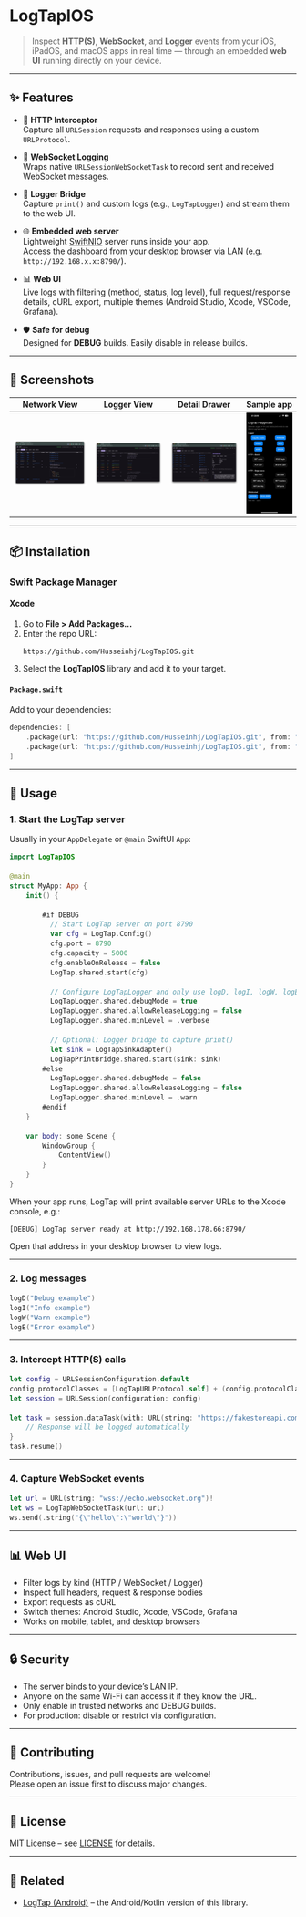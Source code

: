 # LogTapIOS

> Inspect **HTTP(S)**, **WebSocket**, and **Logger** events from your iOS, iPadOS, and macOS apps in real time — through an embedded **web UI** running directly on your device.

---

## ✨ Features

- 🚦 **HTTP Interceptor**  
  Capture all `URLSession` requests and responses using a custom `URLProtocol`.

- 🔄 **WebSocket Logging**  
  Wraps native `URLSessionWebSocketTask` to record sent and received WebSocket messages.

- 📝 **Logger Bridge**  
  Capture `print()` and custom logs (e.g., `LogTapLogger`) and stream them to the web UI.

- 🌐 **Embedded web server**  
  Lightweight [SwiftNIO](https://github.com/apple/swift-nio) server runs inside your app.  
  Access the dashboard from your desktop browser via LAN (e.g. `http://192.168.x.x:8790/`).

- 📊 **Web UI**  
  Live logs with filtering (method, status, log level), full request/response details, cURL export, multiple themes (Android Studio, Xcode, VSCode, Grafana).

- 🛡 **Safe for debug**  
  Designed for **DEBUG** builds. Easily disable in release builds.

---

## 📸 Screenshots

| Network View | Logger View | Detail Drawer | Sample app                                |
|--------------|-------------|---------------|-------------------------------------------|
| ![Network screenshot](docs/screenshot-network.png) | ![Logger screenshot](docs/screenshot-logger.png) | ![Drawer screenshot](docs/screenshot-drawer.png) | ![sample screenshot](docs/sample_app.png) |

---

## 📦 Installation

### Swift Package Manager

#### Xcode
1. Go to **File > Add Packages…**
2. Enter the repo URL:
   ```
   https://github.com/Husseinhj/LogTapIOS.git
   ```
3. Select the **LogTapIOS** library and add it to your target.

#### `Package.swift`
Add to your dependencies:
```swift
dependencies: [
    .package(url: "https://github.com/Husseinhj/LogTapIOS.git", from: "0.3.0")
    .package(url: "https://github.com/Husseinhj/LogTapIOS.git", from: "0.4.0")
]
```

---

## 🚀 Usage

### 1. Start the LogTap server
Usually in your `AppDelegate` or `@main` SwiftUI `App`:

```swift
import LogTapIOS

@main
struct MyApp: App {
    init() {
      
        #if DEBUG
          // Start LogTap server on port 8790
          var cfg = LogTap.Config()
          cfg.port = 8790
          cfg.capacity = 5000
          cfg.enableOnRelease = false
          LogTap.shared.start(cfg)
    
          // Configure LogTapLogger and only use logD, logI, logW, logE in your app
          LogTapLogger.shared.debugMode = true
          LogTapLogger.shared.allowReleaseLogging = false
          LogTapLogger.shared.minLevel = .verbose

          // Optional: Logger bridge to capture print()
          let sink = LogTapSinkAdapter()
          LogTapPrintBridge.shared.start(sink: sink)
        #else
          LogTapLogger.shared.debugMode = false
          LogTapLogger.shared.allowReleaseLogging = false
          LogTapLogger.shared.minLevel = .warn
        #endif
    }

    var body: some Scene {
        WindowGroup {
            ContentView()
        }
    }
}
```

When your app runs, LogTap will print available server URLs to the Xcode console, e.g.:
```
[DEBUG] LogTap server ready at http://192.168.178.66:8790/
```
Open that address in your desktop browser to view logs.

---

### 2. Log messages
```swift
logD("Debug example")
logI("Info example")
logW("Warn example")
logE("Error example")
```

---

### 3. Intercept HTTP(S) calls
```swift
let config = URLSessionConfiguration.default
config.protocolClasses = [LogTapURLProtocol.self] + (config.protocolClasses ?? [])
let session = URLSession(configuration: config)

let task = session.dataTask(with: URL(string: "https://fakestoreapi.com/products")!) { data, response, error in
    // Response will be logged automatically
}
task.resume()
```

---

### 4. Capture WebSocket events
```swift
let url = URL(string: "wss://echo.websocket.org")!
let ws = LogTapWebSocketTask(url: url)
ws.send(.string("{\"hello\":\"world\"}"))
```

---

## 📊 Web UI
- Filter logs by kind (HTTP / WebSocket / Logger)
- Inspect full headers, request & response bodies
- Export requests as cURL
- Switch themes: Android Studio, Xcode, VSCode, Grafana
- Works on mobile, tablet, and desktop browsers

---

## 🔒 Security
- The server binds to your device’s LAN IP.
- Anyone on the same Wi-Fi can access it if they know the URL.
- Only enable in trusted networks and DEBUG builds.
- For production: disable or restrict via configuration.

---

## 🤝 Contributing

Contributions, issues, and pull requests are welcome!  
Please open an issue first to discuss major changes.

---

## 📄 License

MIT License – see [LICENSE](LICENSE) for details.

---

## 📢 Related
- [LogTap (Android)](https://github.com/Husseinhj/LogTap) – the Android/Kotlin version of this library.
